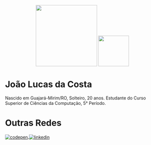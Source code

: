 <div align="center">
<img width="200" height="200" src="https://i.pinimg.com/originals/10/d0/1a/10d01a7b55b7d75fbea163645bed8a2d.gif">
<img height="100" width="100" src="https://cdn.jsdelivr.net/gh/devicons/devicon/icons/javascript/javascript-original.svg" />
</div>

# João Lucas da Costa
Nascido em Guajará-Mirim/RO, Solteiro, 20 anos.
Estudante do Curso Superior de Ciências da Computação, 5° Período.


# Outras Redes
<p align="left">
<a href="https://codepen.io/loopmon" target="_blank">
    <img align="center" src="https://img.shields.io/badge/-loopmon-05122A?style=flat&logo=codepen" alt="codepen"/>
</a>

<a href="https://www.linkedin.com/in/Lucas06" target="_blank">
    <img align="center" src="https://img.shields.io/badge/-joaolucas-05122A?style=flat&logo=linkedin" alt="linkedin"/>
</a>
</p>

